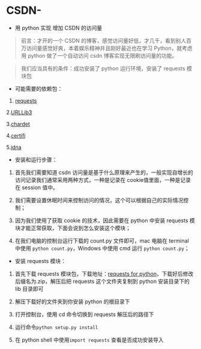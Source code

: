 # CSDN-

* 用 python 实现 增加 CSDN 的访问量

>前言：才开的一个 CSDN 的博客，感觉访问量好低，才几千，看到别人百万访问量感觉好爽，本着娱乐精神并且刚好最近也在学习 Python，就考虑用 python 做了一个自动访问 csdn 博客实现无限刷访问量的功能。

>我们应当具有的条件：成功安装了 python 运行环境，安装了 requests 模块包

* 可能需要的依赖包：

1. [requests](https://pypi.python.org/packages/49/df/50aa1999ab9bde74656c2919d9c0c085fd2b3775fd3eca826012bef76d8c/requests-2.18.4-py2.py3-none-any.whl#md5=eb9be71cc41fd73a51a7c9cd1adde5de)

2.[URLLib3](https://pypi.python.org/packages/63/cb/6965947c13a94236f6d4b8223e21beb4d576dc72e8130bd7880f600839b8/urllib3-1.22-py2.py3-none-any.whl#md5=1c11e1c80371cc4e89911071010a98d1)

3.[chardet](https://pypi.python.org/packages/bc/a9/01ffebfb562e4274b6487b4bb1ddec7ca55ec7510b22e4c51f14098443b8/chardet-3.0.4-py2.py3-none-any.whl#md5=0004b00caff7bb543a1d0d0bd0185a03)

4.[certifi](https://pypi.python.org/packages/fa/53/0a5562e2b96749e99a3d55d8c7df91c9e4d8c39a9da1f1a49ac9e4f4b39f/certifi-2018.1.18-py2.py3-none-any.whl#md5=38f1c6a4a5d6b5e8bcb614354d6584c9)

5.[idna](https://pypi.python.org/packages/27/cc/6dd9a3869f15c2edfab863b992838277279ce92663d334df9ecf5106f5c6/idna-2.6-py2.py3-none-any.whl#md5=875c4a7b32b4897537d5ea9247b5c79e)


* 安装和运行步骤：

1. 首先我们需要知道 csdn 访问量是基于什么原理来产生的，一般实现自增长的访问记录我们通常采用两种方式，一种是记录在 cookie值里面，一种是记录在 session 值中。

2. 我们需要设置休眠时间来控制访问的情况，这个可以根据自己的实际情况控制；

3. 因为我们使用了获取 cookie 的技术，因此需要在 python 中安装 requests 模块才能正常获取，下面会说到怎么安装这个模块；

4. 在我们电脑的控制台运行下载的 count.py 文件即可，mac 电脑在 terminal 中使用 <code>python count.py</code>，Windows 中使用 cmd 运行 <code>python count.py</code>；


* 安装 requests 模块：

1. 首先下载 requests 模块包，下载地址：[requests for python](https://pypi.python.org/packages/49/df/50aa1999ab9bde74656c2919d9c0c085fd2b3775fd3eca826012bef76d8c/requests-2.18.4-py2.py3-none-any.whl#md5=eb9be71cc41fd73a51a7c9cd1adde5de)，下载好后修改后缀名为.zip，解压后把 requests 这个文件夹复制到 python 安装目录下的 lib 目录即可

2. 解压下载好的文件夹到你安装 python 的根目录下

3. 打开控制台，使用 cd 命令切换到 requests 解压后的路径下

4. 运行命令<code>python setup.py install</code>

5. 在 python shell 中使用<code>import requests</code> 查看是否成功安装导入
